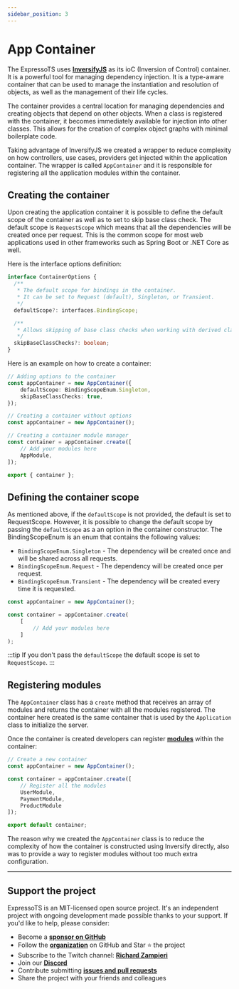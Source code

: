 ```yaml
---
sidebar_position: 3
---
```


# App Container

The ExpressoTS uses **[InversifyJS](https://inversify.io/)** as its ioC (Inversion of Control) container. It is a powerful tool for managing dependency injection. It is a type-aware container that can be used to manage the instantiation and resolution of objects, as well as the management of their life cycles.

The container provides a central location for managing dependencies and creating objects that depend on other objects. When a class is registered with the container, it becomes immediately available for injection into other classes. This allows for the creation of complex object graphs with minimal boilerplate code.

Taking advantage of InversifyJS we created a wrapper to reduce complexity on how controllers, use cases, providers get injected within the application container. The wrapper is called `AppContainer` and it is responsible for registering all the application modules within the container.

## Creating the container

Upon creating the application container it is possible to define the default scope of the container as well as to set to skip base class check. The default scope is `RequestScope` which means that all the dependencies will be created once per request. This is the common scope for most web applications used in other frameworks such as Spring Boot or .NET Core as well.

Here is the interface options definition:

```typescript
interface ContainerOptions {
  /**
   * The default scope for bindings in the container.
   * It can be set to Request (default), Singleton, or Transient.
   */
  defaultScope?: interfaces.BindingScope;

  /**
   * Allows skipping of base class checks when working with derived classes.
   */
  skipBaseClassChecks?: boolean;
}
```

Here is an example on how to create a container:

```typescript
// Adding options to the container
const appContainer = new AppContainer({
    defaultScope: BindingScopeEnum.Singleton,
    skipBaseClassChecks: true,
});

// Creating a container without options
const appContainer = new AppContainer();

// Creating a container module manager
const container = appContainer.create([
    // Add your modules here
    AppModule,
]);

export { container };
```

## Defining the container scope

As mentioned above, if the `defaultScope` is not provided, the default is set to RequestScope. However, it is possible to change the default scope by passing the `defaultScope` as a an option in the container constructor. The BindingScopeEnum is an enum that contains the following values:

- `BindingScopeEnum.Singleton` - The dependency will be created once and will be shared across all requests.
- `BindingScopeEnum.Request` - The dependency will be created once per request.
- `BindingScopeEnum.Transient` - The dependency will be created every time it is requested.

```typescript
const appContainer = new AppContainer();

const container = appContainer.create(
    [
        // Add your modules here
    ]
);
```

:::tip
If you don't pass the `defaultScope` the default scope is set to `RequestScope`.
:::

## Registering modules

The `AppContainer` class has a `create` method that receives an array of modules and returns the container with all the modules registered. The container here created is the same container that is used by the `Application` class to initialize the server.

Once the container is created developers can register **[modules](./module.md)** within the container:

```typescript
// Create a new container
const appContainer = new AppContainer();

const container = appContainer.create([
    // Register all the modules
    UserModule,
    PaymentModule,
    ProductModule
]);

export default container;
```

The reason why we created the `AppContainer` class is to reduce the complexity of how the container is constructed using Inversify directly, also was to provide a way to register modules without too much extra configuration.

---

## Support the project

ExpressoTS is an MIT-licensed open source project. It's an independent project with ongoing development made possible thanks to your support. If you'd like to help, please consider:

- Become a **[sponsor on GitHub](https://github.com/sponsors/expressots)**
- Follow the **[organization](https://github.com/expressots)** on GitHub and Star ⭐ the project
- Subscribe to the Twitch channel: **[Richard Zampieri](https://www.twitch.tv/richardzampieri)**
- Join our **[Discord](https://discord.com/invite/PyPJfGK)**
- Contribute submitting **[issues and pull requests](https://github.com/expressots/expressots/issues/new/choose)**
- Share the project with your friends and colleagues